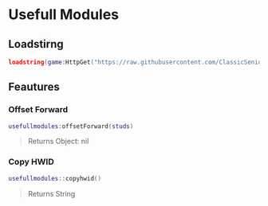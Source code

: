 # Usefull Modules

## Loadstirng
```lua
loadstring(game:HttpGet("https://raw.githubusercontent.com/ClassicSenior/UsefullModule/main/module.lua"))()
```

## Feautures
### Offset Forward
```lua
usefullmodules:offsetForward(studs)
```
> Returns Object: nil

### Copy HWID
```lua
usefullmodules::copyhwid()
```
> Returns String

